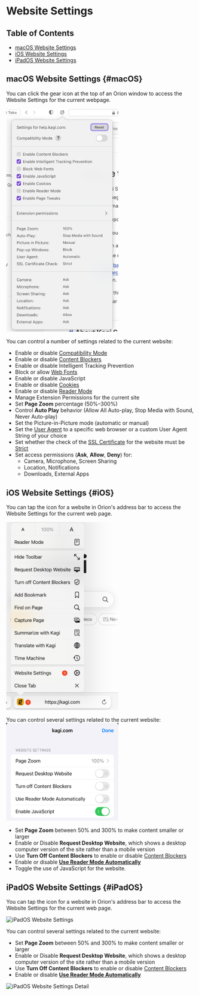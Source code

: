 # Website Settings

## Table of Contents

- [macOS Website Settings](#macOS)
- [iOS Website Settings](#iOS)
- [iPadOS Website Settings](#iPadOS)

<a name="macOS"></a>
## macOS Website Settings {#macOS}

You can click the gear icon at the top of an Orion window to access the Website Settings for the current webpage.

<img src="./media/macos_website_settings.png" width="300" alt="macOS Website Settings"><br />

You can control a number of settings related to the current website:

- Enable or disable [Compatibility Mode](../troubleshooting/troubleshooting-webpage-issues.md#orion-compatibility-mode)
- Enable or disable [Content Blockers](../privacy-and-security/protecting-privacy.md)
- Enable or disable Intelligent Tracking Prevention
- Block or allow [Web Fonts](https://www.howtogeek.com/730585/what-is-a-web-font/)
- Enable or disable JavaScript
- Enable or disable [Cookies](https://en.wikipedia.org/wiki/HTTP_cookie)
- Enable or disable [Reader Mode](reader-mode.md)
- Manage Extension Permissions for the current site
- Set **Page Zoom** percentage (50%–300%)
- Control **Auto Play** behavior (Allow All Auto-play, Stop Media with Sound, Never Auto-play)
- Set the Picture-in-Picture mode (automatic or manual)
- Set the [User Agent](https://developer.mozilla.org/en-US/docs/Web/HTTP/Headers/User-Agent) to a specific web browser or a custom User Agent String of your choice
- Set whether the check of the [SSL Certificate](https://www.cloudflare.com/learning/ssl/what-is-an-ssl-certificate/) for the website must be [Strict](https://www.techslang.com/definition/what-is-strict-ssl/)
- Set access permissions (**Ask**, **Allow**, **Deny**) for:
  - Camera, Microphone, Screen Sharing
  - Location, Notifications
  - Downloads, External Apps

<a name="iOS"></a>
## iOS Website Settings {#iOS}

You can tap the icon for a website in Orion's address bar to access the Website Settings for the current web page.

<img src="./media/ios_website_settings.jpeg" width="300" alt="iOS Website Settings"><br />

You can control several settings related to the current website:
<img src="./media/ios_website_settings_detail.jpeg" width="300" alt="iOS Website Settings Detail"><br />
- Set **Page Zoom** between 50% and 300% to make content smaller or larger
- Enable or Disable **Request Desktop Website**, which shows a desktop computer version of the site rather than a mobile version
- Use **Turn Off Content Blockers** to enable or disable [Content Blockers](../privacy-and-security/protecting-privacy.md)
- Enable or disable [**Use Reader Mode Automatically**](reader-mode.md)
- Toggle the use of JavaScript for the website.


<a name="iPadOS"></a>
## iPadOS Website Settings {#iPadOS}

You can tap the icon for a website in Orion's address bar to access the Website Settings for the current web page.

<img src="./media/ipados_website_settings.png" width="300" alt="iPadOS Website Settings"><br />

You can control several settings related to the current website:

- Set **Page Zoom** between 50% and 300% to make content smaller or larger
- Enable or Disable **Request Desktop Website**, which shows a desktop computer version of the site rather than a mobile version
- Use **Turn Off Content Blockers** to enable or disable [Content Blockers](../privacy-and-security/protecting-privacy.md)
- Enable or disable [**Use Reader Mode Automatically**](reader-mode.md)

<img src="./media/ipados_website_settings_detail.png" width="675" alt="iPadOS Website Settings Detail"><br />
